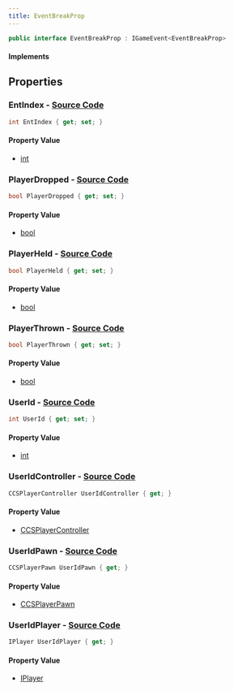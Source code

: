 ```yaml
---
title: EventBreakProp
---
```


```csharp
public interface EventBreakProp : IGameEvent<EventBreakProp>
```

#### Implements

## Properties

### **EntIndex** - [Source Code](https://github.com/swiftly-solution/swiftlys2/blob/main/managed/src/SwiftlyS2.Generated/GameEvents/Interfaces/EventBreakProp.cs#L21)

```csharp
int EntIndex { get; set; }
```

#### Property Value

- [int](https://learn.microsoft.com/dotnet/api/system.int32)

### **PlayerDropped** - [Source Code](https://github.com/swiftly-solution/swiftlys2/blob/main/managed/src/SwiftlyS2.Generated/GameEvents/Interfaces/EventBreakProp.cs#L57)

```csharp
bool PlayerDropped { get; set; }
```

#### Property Value

- [bool](https://learn.microsoft.com/dotnet/api/system.boolean)

### **PlayerHeld** - [Source Code](https://github.com/swiftly-solution/swiftlys2/blob/main/managed/src/SwiftlyS2.Generated/GameEvents/Interfaces/EventBreakProp.cs#L47)

```csharp
bool PlayerHeld { get; set; }
```

#### Property Value

- [bool](https://learn.microsoft.com/dotnet/api/system.boolean)

### **PlayerThrown** - [Source Code](https://github.com/swiftly-solution/swiftlys2/blob/main/managed/src/SwiftlyS2.Generated/GameEvents/Interfaces/EventBreakProp.cs#L52)

```csharp
bool PlayerThrown { get; set; }
```

#### Property Value

- [bool](https://learn.microsoft.com/dotnet/api/system.boolean)

### **UserId** - [Source Code](https://github.com/swiftly-solution/swiftlys2/blob/main/managed/src/SwiftlyS2.Generated/GameEvents/Interfaces/EventBreakProp.cs#L42)

```csharp
int UserId { get; set; }
```

#### Property Value

- [int](https://learn.microsoft.com/dotnet/api/system.int32)

### **UserIdController** - [Source Code](https://github.com/swiftly-solution/swiftlys2/blob/main/managed/src/SwiftlyS2.Generated/GameEvents/Interfaces/EventBreakProp.cs#L27)

```csharp
CCSPlayerController UserIdController { get; }
```

#### Property Value

- [CCSPlayerController](/docs/api/shared/schemadefinitions/ccsplayercontroller)

### **UserIdPawn** - [Source Code](https://github.com/swiftly-solution/swiftlys2/blob/main/managed/src/SwiftlyS2.Generated/GameEvents/Interfaces/EventBreakProp.cs#L33)

```csharp
CCSPlayerPawn UserIdPawn { get; }
```

#### Property Value

- [CCSPlayerPawn](/docs/api/shared/schemadefinitions/ccsplayerpawn)

### **UserIdPlayer** - [Source Code](https://github.com/swiftly-solution/swiftlys2/blob/main/managed/src/SwiftlyS2.Generated/GameEvents/Interfaces/EventBreakProp.cs#L36)

```csharp
IPlayer UserIdPlayer { get; }
```

#### Property Value

- [IPlayer](/docs/api/shared/players/iplayer)

